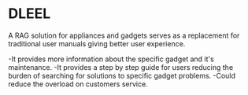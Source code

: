 # DLEEL
A RAG solution for appliances and gadgets serves as a replacement for traditional user manuals giving better user experience.

-It provides more information about the specific gadget and it's maintenance. 
-It provides a step by step guide for users reducing the burden of searching for solutions to specific gadget problems.
-Could reduce the overload on customers service.
